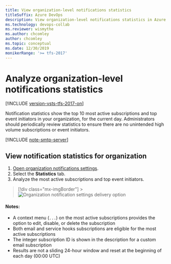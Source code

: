 ```yaml
---
title: View organization-level notifications statistics
titleSuffix: Azure DevOps
description: View organization-level notifications statistics in Azure DevOps or Team Foundation Server (TFS)
ms.technology: devops-collab
ms.reviewer: wismythe
ms.author: chcomley
author: chcomley
ms.topic: conceptual
ms.date: 12/30/2019
monikerRange: '>= tfs-2017'
---
```


# Analyze organization-level notifications statistics

[!INCLUDE [version-vsts-tfs-2017-on](../includes/version-tfs-2017-through-vsts.md)]

Notification statistics show the top 10 most active subscriptions and top event initiators in your organization, for the current day. Administrators should periodically review statistics to ensure there are no unintended high volume subscriptions or event initiators.

[!INCLUDE [note-smtp-server](includes/note-smtp-server.md)]

## View notification statistics for organization

1.  [Open organization notifications settings](navigating-the-ui.md#open-org-level).
2.  Select the **Statistics** tab.
3.  Analyze the most active subscriptions and top event initiators.

> [!div class="mx-imgBorder"] > ![Organization notification settings delivery option](media/view-organization-notification-stats.png)

#### Notes:

- A context menu (`...`) on the most active subscriptions provides the option to edit, disable, or delete the subscription
- Both email and service hooks subscriptions are eligible for the most active subscriptions
- The integer subscription ID is shown in the description for a custom email subscription
- Results are not a sliding 24-hour window and reset at the beginning of each day (00:00 UTC)
